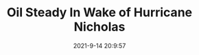 ---
"title": "Oil Steady In Wake of Hurricane Nicholas"
"date": "2021-9-14 20:9:57"
"feed_name": "RIGZONE"
"feed_website": "http://www.rigzone.com/"
"feed_rss": "http://www.rigzone.com/news/rss/rigzone_latest.aspx"
"link": "https://www.rigzone.com/news/wire/oil_steady_in_wake_of_hurricane_nicholas-14-sep-2021-166434-article/?rss=true"
"file": "_posts/2021-1-1-6b8a5097e5e8c6667957ede98e352ed71d4a6091.md"
"accident": "1"
"drilling": "0"
---